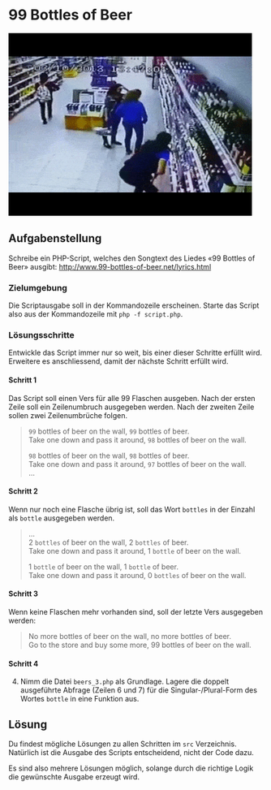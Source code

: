 # 99 Bottles of Beer

![](res/beers.gif)

## Aufgabenstellung

Schreibe ein PHP-Script, welches den Songtext des Liedes «99 Bottles of Beer» ausgibt: http://www.99-bottles-of-beer.net/lyrics.html

### Zielumgebung

Die Scriptausgabe soll in der Kommandozeile erscheinen. Starte das Script also aus der Kommandozeile mit `php -f script.php`.

### Lösungsschritte

Entwickle das Script immer nur so weit, bis einer dieser Schritte erfüllt wird. Erweitere es anschliessend, damit der nächste Schritt erfüllt wird.

#### Schritt 1
Das Script soll einen Vers für alle 99 Flaschen ausgeben.
Nach der ersten Zeile soll ein Zeilenumbruch ausgegeben werden. Nach der zweiten Zeile sollen zwei Zeilenumbrüche folgen.

> `99` bottles of beer on the wall, `99` bottles of beer.<br />
>Take one down and pass it around, `98` bottles of beer on the wall.
>
>`98` bottles of beer on the wall, `98` bottles of beer.<br />
>Take one down and pass it around, `97` bottles of beer on the wall.<br />
> ...

#### Schritt 2

Wenn nur noch eine Flasche übrig ist, soll das Wort `bottles` in der Einzahl als `bottle` ausgegeben werden.

> ...<br />
>2 `bottles` of beer on the wall, 2 `bottles` of beer.<br />
>Take one down and pass it around, 1 `bottle` of beer on the wall.<br />
>
>1 `bottle` of beer on the wall, 1 `bottle` of beer.<br />
>Take one down and pass it around, 0 `bottles` of beer on the wall.<br />

#### Schritt 3

Wenn keine Flaschen mehr vorhanden sind, soll der letzte Vers ausgegeben werden:

> No more bottles of beer on the wall, no more bottles of beer. <br />
> Go to the store and buy some more, 99 bottles of beer on the wall.

#### Schritt 4

4. Nimm die Datei `beers_3.php` als Grundlage. Lagere die doppelt ausgeführte Abfrage (Zeilen 6 und 7) für die Singular-/Plural-Form des Wortes `bottle` in eine Funktion aus.

## Lösung

Du findest mögliche Lösungen zu allen Schritten im `src` Verzeichnis. Natürlich ist die Ausgabe des Scripts entscheidend, nicht der Code dazu.

Es sind also mehrere Lösungen möglich, solange durch die richtige Logik die gewünschte Ausgabe erzeugt wird.
